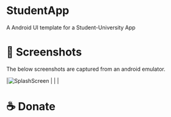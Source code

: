 # StudentApp

A Android UI template for a Student-University App

# 📸 Screenshots
The below screenshots are captured from an android emulator.

[//]: # (| ![tia1162841216]&#40;https://user-images.githubusercontent.com/29589003/66491484-806a6980-ead2-11e9-9b34-d2069f4dfbb5.png&#41; [YouTube]&#40;https://www.youtube.com/watch?v=koe24A-kybo&#41; . [Code]&#40;food_app/&#41; | | |)

|![SplashScreen](https://raw.githubusercontent.com/VK027/StudentApp/main/.github/screenshots/Screenshot_20230206_201142.png "Optional title") | | |

# ☕️ Donate
